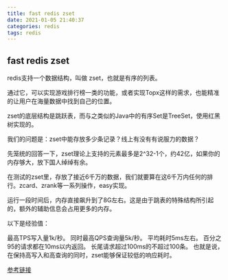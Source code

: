 ```yaml
---
title: fast redis zset
date: 2021-01-05 21:40:37
categories: redis
tags: redis
---
```


## fast redis zset

redis支持一个数据结构，叫做 zset，也就是有序的列表。

通过它，可以实现游戏排行榜一类的功能，或者实现Topx这样的需求，也能精准的让用户在海量数据中找到自己的位置。

zset的底层结构是跳跃表，而与之类似的Java中的有序Set是TreeSet，使用红黑树实现的。

我们的问题是：zset中能存放多少条记录？线上有没有有说服力的数据？

先笼统的回答一下，zset理论上支持的元素最多是2^32-1个，约42亿，如果你的内存够大，放下国人绰绰有余。

在测试的zset里，存放了接近6千万的数据，我们就要算在这6千万内任何的排行。zcard、zrank等一系列操作，easy实现。

运行一段时间后，内存直接飙升到了8G左右。这是由于跳表的特殊结构所引起的，额外的辅助信息会占用更多的内存。

以下是经验值：

最高TPS写入量1k/秒。
同时最高QPS查询量5k/秒。
平均耗时5ms左右。
百分之95的请求都在10ms以内返回。
长尾请求超过100ms的不超过100条。
也就是说，在保持高写入和高查询的同时，zset能够保证较低的响应耗时。

[参考链接](https://zhuanlan.zhihu.com/p/153047528?utm_source=wechat_session)
